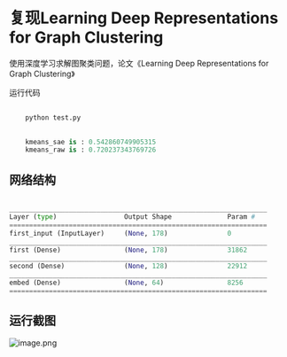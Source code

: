 

# 复现Learning Deep Representations for Graph Clustering

使用深度学习求解图聚类问题，论文《Learning Deep Representations for Graph Clustering》

运行代码

```python
    
    python test.py

```


```python
    
    kmeans_sae is : 0.542860749905315
    kmeans_raw is : 0.720237343769726

```


## 网络结构

```python

_________________________________________________________________
Layer (type)                 Output Shape              Param #   
=================================================================
first_input (InputLayer)     (None, 178)               0         
_________________________________________________________________
first (Dense)                (None, 178)               31862     
_________________________________________________________________
second (Dense)               (None, 128)               22912     
_________________________________________________________________
embed (Dense)                (None, 64)                8256      
=================================================================

```

## 运行截图

![image.png](https://upload-images.jianshu.io/upload_images/5786775-24f336e38a95feba.png?imageMogr2/auto-orient/strip%7CimageView2/2/w/1240)



